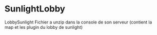 # SunlightLobby
LobbySunlight
Fichier a unzip dans la console de son serveur (contient la map et les plugin du lobby de sunlight)
